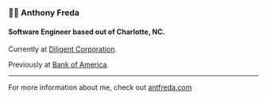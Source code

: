 ### 👨‍💻 Anthony Freda

#### Software Engineer based out of Charlotte, NC. 

Currently at [Diligent Corporation](https://diligent.com/).

Previously at [Bank of America](https://bankofamerica.com/). 

---

For more information about me, check out [antfreda.com](https://antfreda.com/)
